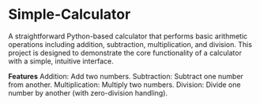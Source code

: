 # Simple-Calculator
A straightforward Python-based calculator that performs basic arithmetic operations including addition, subtraction, multiplication, and division. This project is designed to demonstrate the core functionality of a calculator with a simple, intuitive interface.

**Features**
Addition: Add two numbers.
Subtraction: Subtract one number from another.
Multiplication: Multiply two numbers.
Division: Divide one number by another (with zero-division handling).

